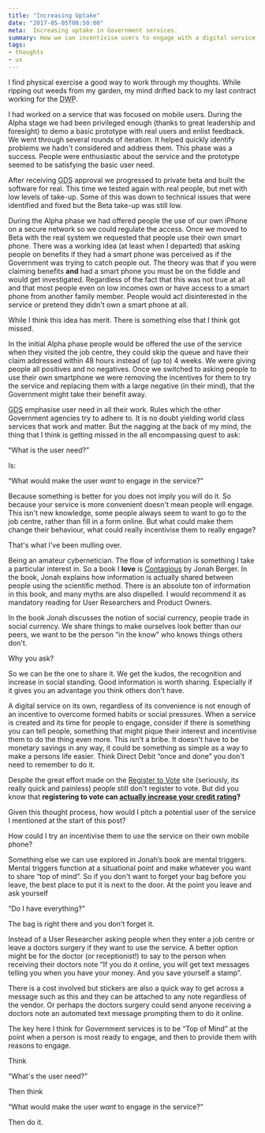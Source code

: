 ```yaml
---
title: "Increasing Uptake"
date: "2017-05-05T08:50:00"
meta:  Increasing uptake in Government services.
summary: How we can incentivise users to engage with a digital service.
tags:
- thoughts
- ux
---
```

I find physical exercise a good way to work through my thoughts. While ripping out weeds from my garden, my mind drifted back to my last contract working for the <abbr title="Department of Work and Pensions">DWP</abbr>.

I had worked on a service that was focused on mobile users. During the Alpha stage we had been privileged enough (thanks to great leadership and foresight) to demo a  basic prototype with real users and enlist feedback. We went through several rounds of iteration. It helped quickly identify problems we hadn't considered and address them. This phase was a success. People were enthusiastic about the service and the prototype seemed to be satisfying the basic user need.

After receiving <abbr title="Government Digital Service">GDS</abbr> approval we progressed to private beta and built the software for real. This time we tested again with real people, but met with low levels of take-up. Some of this was down to technical issues that were identified and fixed but the Beta take-up was still low.

During the Alpha phase we had offered people the use of our own iPhone on a secure network so we could regulate the access. Once we moved to Beta with the real system we requested that people use their own smart phone. There was a working idea (at least when I departed) that asking people on benefits if they had a smart phone was perceived as if the Government was trying to catch people  out. The theory was that if you were claiming benefits **and** had a smart phone you must be on the fiddle and would get investigated. Regardless of the fact that this was not true at all and that most people even on low incomes own or have access to a smart phone from another family member. People would act disinterested in the service or pretend they didn't own a smart phone at all.

While I think this idea has merit. There is something else that I think got missed.

In the initial Alpha phase people would be offered the use of the service when they visited the job centre, they could skip the queue and have their claim addressed within 48 hours instead of (up to) 4 weeks. We were giving people all positives and no negatives. Once we switched to asking people to use their own smartphone we were removing the incentives for them to try the service and replacing them with a large negative (in their mind), that the Government might take their benefit away.

<abbr title="Government Digital Service">GDS</abbr> emphasise user need in all their work. Rules which the other Government agencies try to adhere to. It is no doubt yielding world class services that work and matter. But the nagging at the back of my mind, the thing that I think is getting missed in the all encompassing quest to ask:

“What is the user need?”

Is:

“What would make the user *want* to engage in the service?”

Because something is better for you does not imply you will do it. So because your service is more convenient doesn't mean people will engage. This isn't new knowledge, some people always seem to want to go to the job centre, rather than fill in a form online. But what could make them change their behaviour, what could really incentivise them to really engage?

That's what I've been mulling over.

Being an amateur cybernetician. The flow of information is something I take a particular interest in. So a book I **love** is [Contagious](https://www.amazon.co.uk/Contagious-Build-Word-Mouth-Digital/dp/1471111709/ref=sr_1_1?ie=UTF8&qid=1493930216&sr=8-1&keywords=contagious+why+things+catch+on) by Jonah Berger. In the book, Jonah explains how information is actually shared between people using the scientific method. There is an absolute ton of information in this book, and many myths are also dispelled. I would recommend it as mandatory reading for User Researchers and Product Owners.

In the book Jonah discusses the notion of social currency, people trade in social currency. We share things to make ourselves look better than our peers, we want to be the person “in the know” who knows things others don't.

Why you ask?

So we can be the one to share it. We get the kudos, the recognition and increase in social standing. Good information is worth sharing. Especially if it gives you an advantage you think others don't have.

A digital service on its own, regardless of its convenience is not enough of an incentive to overcome formed habits or social pressures. When a service is created and its time for people to engage, consider if there is something you can tell people, something that might pique their interest and incentivise them to do the thing even more. This isn't a bribe. It doesn't have to be monetary savings in any way, it could be something as simple as a way to make a persons life easier. Think Direct Debit “once and done” you don't need to remember to do it.

Despite the great effort made on the [Register to Vote](https://www.gov.uk/register-to-vote) site (seriously, its really quick and painless) people still don't register to vote. But did you know that **registering to vote can [actually increase your credit rating](https://www.theguardian.com/money/2010/apr/10/register-vote-improve-credit-rating)?**

Given this thought process, how would I pitch a potential user of the service I mentioned at the start of this post?

How could I try an incentivise them to use the service on their own mobile phone?

Something else we can use explored in Jonah’s book are mental triggers. Mental triggers function at a situational point and make whatever you want to share “top of mind”. So if you don't want to forget your bag before you leave, the best place to put it is next to the door. At the point you leave and ask yourself

“Do I have everything?”

The bag is right there and you don't forget it.

Instead of a User Researcher asking people when they enter a job centre or leave a doctors surgery if they want to use the service. A better option might be for the doctor (or receptionist!) to say to the person when receiving their doctors note “If you do it online, you will get text messages telling you when you have your money. And you save yourself a stamp”.

There is a cost involved but stickers are also a quick way to get across a message such as this and they can be attached to any note regardless of the vendor. Or perhaps the doctors surgery could send anyone receiving a doctors note an automated text message prompting them to do it online.

The key here I think for Government services is to be “Top of Mind” at the point when a person is most ready to engage, and then to provide them with reasons to engage.

Think

“What's the user need?”

Then think

“What would make the user *want* to engage in the service?”

Then do it.
